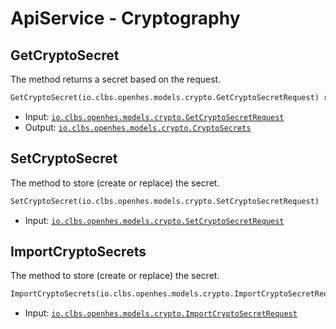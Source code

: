 # ApiService - Cryptography

## GetCryptoSecret

The method returns a secret based on the request.

```proto
GetCryptoSecret(io.clbs.openhes.models.crypto.GetCryptoSecretRequest) returns (io.clbs.openhes.models.crypto.CryptoSecrets)
```

- Input: [`io.clbs.openhes.models.crypto.GetCryptoSecretRequest`](model-io-clbs-openhes-models-crypto-getcryptosecretrequest.md)
- Output: [`io.clbs.openhes.models.crypto.CryptoSecrets`](model-io-clbs-openhes-models-crypto-cryptosecrets.md)

## SetCryptoSecret

The method to store (create or replace) the secret.

```proto
SetCryptoSecret(io.clbs.openhes.models.crypto.SetCryptoSecretRequest)
```

- Input: [`io.clbs.openhes.models.crypto.SetCryptoSecretRequest`](model-io-clbs-openhes-models-crypto-setcryptosecretrequest.md)

## ImportCryptoSecrets

The method to store (create or replace) the secret.

```proto
ImportCryptoSecrets(io.clbs.openhes.models.crypto.ImportCryptoSecretRequest)
```

- Input: [`io.clbs.openhes.models.crypto.ImportCryptoSecretRequest`](model-io-clbs-openhes-models-crypto-importcryptosecretrequest.md)

